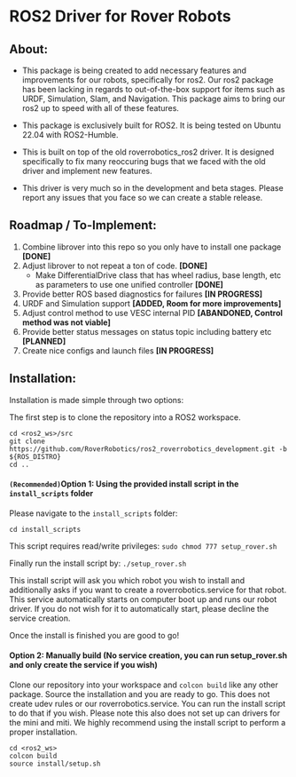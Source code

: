 # ROS2 Driver for Rover Robots

## About:

- This package is being created to add necessary features and improvements for our robots, specifically for ros2. Our ros2 package has been lacking in regards to out-of-the-box support for items such as URDF, Simulation, Slam, and Navigation. This package aims to bring our ros2 up to speed with all of these features.

- This package is exclusively built for ROS2. It is being tested on Ubuntu 22.04 with ROS2-Humble.

- This is built on top of the old roverrobotics_ros2 driver. It is designed specifically to fix many reoccuring bugs that we faced with the old driver and implement new features.

- This driver is very much so in the development and beta stages. Please report any issues that you face so we can create a stable release.

  

## Roadmap / To-Implement:

1) Combine librover into this repo so you only have to install one package **[DONE]**
2) Adjust librover to not repeat a ton of code. **[DONE]**
	 - Make DifferentialDrive class that has wheel radius, base length, etc as parameters to use one unified controller **[DONE]**
3) Provide better ROS based diagnostics for failures **[IN PROGRESS]**
4) URDF and Simulation support **[ADDED, Room for more improvements]**
5) Adjust control method to use VESC internal PID **[ABANDONED, Control method was not viable]**
6) Provide better status messages on status topic including battery etc **[PLANNED]**
7) Create nice configs and launch files **[IN PROGRESS]**


## Installation:
Installation is made simple through two options:

The first step is to clone the repository into a ROS2 workspace. 
```
cd <ros2_ws>/src
git clone https://github.com/RoverRobotics/ros2_roverrobotics_development.git -b ${ROS_DISTRO}
cd ..
```

#### ``(Recommended)``Option 1: Using the provided install script in the ``install_scripts`` folder

Please navigate to the ``install_scripts`` folder:

``cd install_scripts``

This script requires read/write privileges:
``sudo chmod 777 setup_rover.sh``

Finally run the install script by:
``./setup_rover.sh``

This install script will ask you which robot you wish to install and additionally asks if you want to create a roverrobotics.service for that robot. This service automatically starts on computer boot up and runs our robot driver. If you do not wish for it to automatically start, please decline the service creation.

Once the install is finished you are good to go!

#### Option 2: Manually build (No service creation, you can run setup_rover.sh and only create the service if you wish)

Clone our repository into your workspace and ``colcon build`` like any other package. Source the installation and you are ready to go. This does not create udev rules or our roverrobotics.service. You can run the install script to do that if you wish. Please note this also does not set up can drivers for the mini and miti. We highly recommend using the install script to perform a proper installation.

```
cd <ros2_ws>
colcon build
source install/setup.sh
```
